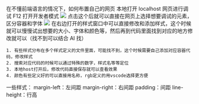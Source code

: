 在不懂前端语言的情况下，如何布置自己的网页
本地打开 localhost 网页进行调试
F12 打开开发者模式
![](http://cdn.ljc0606.cn/obsidian/202502071520520.png)
点击这个后就可以直接在网页上选择想要调试的元素，区分容器和字体
![](http://cdn.ljc0606.cn/obsidian/202502071521452.png)
在右边打开的样式窗口中可以直接修改和添加样式，这个时候就可以慢慢试出想要的大小、字体和颜色等，然后再到代码里面找到对应的地方修改就可以（找不到可以结合 AI 找）

```ad-info
1. 有些样式分布在多个样式定义的文件里面，可能找不到，这个时候需要自己添加对应容器代码，修改样式
2. 搜索对应代码的时候可以通过特殊的数字，样式名等等定位
3. 本地host打开后，修改代码直接保存就可以查看效果
4. 颜色有些定义好的可以直接用名称，rgb定义的用vscode选择更方便
```

一些样式：
margin-left：左间距
margin-right：右间距
padding：间距
line-height：行高